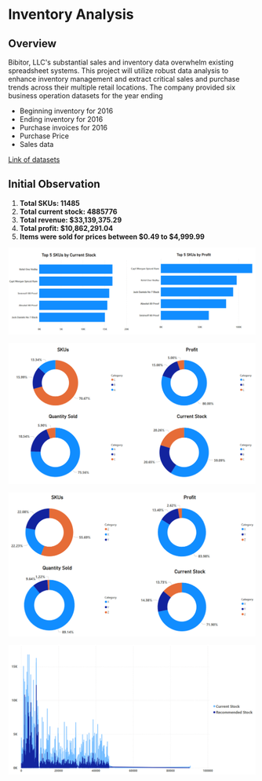# Inventory Analysis

## Overview
Bibitor, LLC's substantial sales and inventory data overwhelm existing spreadsheet systems. This project will utilize robust data analysis to enhance inventory management and extract critical sales and purchase trends across their multiple retail locations.
The company provided six business operation datasets for the year ending
* Beginning inventory for 2016
* Ending inventory for 2016
* Purchase invoices for 2016
* Purchase Price
* Sales data

[Link of datasets](https://www.kaggle.com/datasets/bhanupratapbiswas/inventory-analysis-case-study)

## Initial Observation
1. **Total SKUs: 11485**
2. **Total current stock: 4885776**
3. **Total revenue: $33,139,375.29**
4. **Total profit: $10,862,291.04**
5. **Items were sold for prices between $0.49 to $4,999.99**

![image alt](https://github.com/aadityamahajn/inventory_analysis/blob/main/graphs/Screenshot%202025-02-27%20074054.png)

![image alt](https://github.com/aadityamahajn/inventory_analysis/blob/main/graphs/Screenshot%202025-02-27%20074125.png)

![image alt](https://github.com/aadityamahajn/inventory_analysis/blob/main/graphs/Screenshot%202025-02-27%20074154.png)

![image alt](https://github.com/aadityamahajn/inventory_analysis/blob/main/graphs/Screenshot%202025-02-28%20080908.png)
